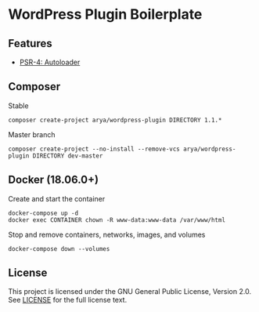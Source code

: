 # WordPress Plugin Boilerplate

## Features

* [PSR-4: Autoloader](https://www.php-fig.org/psr/psr-4/)

## Composer

Stable

    composer create-project arya/wordpress-plugin DIRECTORY 1.1.*

Master branch

    composer create-project --no-install --remove-vcs arya/wordpress-plugin DIRECTORY dev-master

## Docker (18.06.0+)

Create and start the container

    docker-compose up -d
    docker exec CONTAINER chown -R www-data:www-data /var/www/html

Stop and remove containers, networks, images, and volumes

    docker-compose down --volumes

## License

This project is licensed under the GNU General Public License, Version 2.0.
See [LICENSE](LICENSE) for the full license text.

